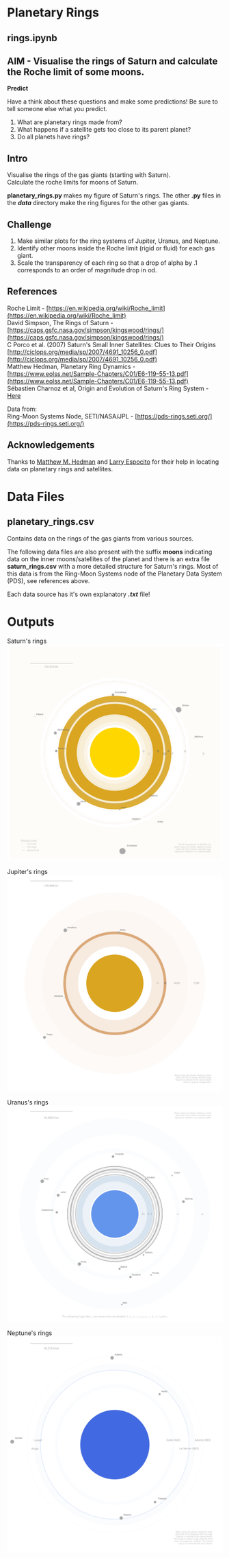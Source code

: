 # Planetary Rings

## rings.ipynb
## AIM - Visualise the rings of Saturn and calculate the Roche limit of some moons.

**Predict**

Have a think about these questions and make some predictions! Be sure to tell someone else what you predict.

1) What are planetary rings made from?  
2) What happens if a satellite gets too close to its parent planet?  
3) Do all planets have rings?

## Intro

Visualise the rings of the gas giants (starting with Saturn).  
Calculate the roche limits for moons of Saturn.

**planetary_rings.py** makes my figure of Saturn's rings. The other **.py** files in the ***data*** directory make the ring figures for the other gas giants.

## Challenge

1) Make similar plots for the ring systems of Jupiter, Uranus, and Neptune.  
2) Identify other moons inside the Roche limit (rigid or fluid) for each gas giant.  
3) Scale the transparency of each ring so that a drop of alpha by .1 corresponds to an order of magnitude drop in od.  
## References

Roche Limit - [https://en.wikipedia.org/wiki/Roche_limit](https://en.wikipedia.org/wiki/Roche_limit)  
David Simpson, The Rings of Saturn - [https://caps.gsfc.nasa.gov/simpson/kingswood/rings/](https://caps.gsfc.nasa.gov/simpson/kingswood/rings/)  
C Porco et al. (2007) Saturn's Small Inner Satellites: Clues to Their Origins [http://ciclops.org/media/sp/2007/4691_10256_0.pdf](http://ciclops.org/media/sp/2007/4691_10256_0.pdf)  
Matthew Hedman, Planetary Ring Dynamics - [https://www.eolss.net/Sample-Chapters/C01/E6-119-55-13.pdf](https://www.eolss.net/Sample-Chapters/C01/E6-119-55-13.pdf)  
Sébastien Charnoz et al, Origin and Evolution of Saturn's Ring System - [Here](http://lasp.colorado.edu/~espoclass/ASTR_5835_Fall-2017-Review%20Chapters-Saturn/17-Origin%20and%20Evolution%20of%20Saturn%27s%20Ring%20System.pdf)

Data from:  
Ring-Moon Systems Node, SETI/NASA/JPL - [https://pds-rings.seti.org/](https://pds-rings.seti.org/)  

## Acknowledgements

Thanks to [Matthew M. Hedman](https://webpages.uidaho.edu/mhedman/) and [Larry Espocito](http://lasp.colorado.edu/~esposito/) for their help in locating data on planetary rings and satellites.

# Data Files

## planetary_rings.csv

Contains data on the rings of the gas giants from various sources.

The following data files are also present with the suffix **moons** indicating data on the inner moons/satellites of the planet and there is an extra file **saturn_rings.csv** with a more detailed structure for Saturn's rings. Most of this data is from the Ring-Moon Systems node of the Planetary Data System (PDS), see references above.

Each data source has it's own explanatory ***.txt*** file!

# Outputs

Saturn's rings
![AstroWelcome](./figures/saturn_rings_roche.png)

Jupiter's rings
![AstroWelcome](./figures/jupiter_rings.png)

Uranus's rings
![AstroWelcome](./figures/uranus_rings.png)

Neptune's rings
![AstroWelcome](./figures/neptune_rings.png)